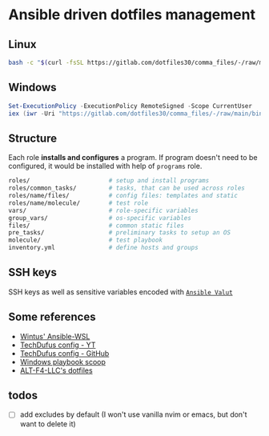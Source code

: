 # Ansible driven dotfiles management

## Linux

```bash
bash -c "$(curl -fsSL https://gitlab.com/dotfiles30/comma_files/-/raw/main/bin/dotfiles.sh)"
```

## Windows

```powershell
Set-ExecutionPolicy -ExecutionPolicy RemoteSigned -Scope CurrentUser
iex (iwr -Uri "https://gitlab.com/dotfiles30/comma_files/-/raw/main/bin/dotfiles.ps1" -UseBasicParsing).Content
```

## Structure

Each role **installs and configures** a program. If program doesn't need to be configured, it would be installed with help of `programs` role.

```bash
roles/                      # setup and install programs
roles/common_tasks/         # tasks, that can be used across roles
roles/name/files/           # config files: templates and static
roles/name/molecule/        # test role
vars/                       # role-specific variables
group_vars/                 # os-specific variables
files/                      # common static files
pre_tasks/                  # preliminary tasks to setup an OS
molecule/                   # test playbook
inventory.yml               # define hosts and groups
```

## SSH keys

SSH keys as well as sensitive variables encoded with [`Ansible Valut`](https://docs.ansible.com/ansible/latest/vault_guide/index.html)

## Some references

- [Wintus' Ansible-WSL](https://github.com/Wintus/Ansible-WSL)
- [TechDufus config - YT](https://www.youtube.com/watch?v=gIDywsGBqf4&t=49s)
- [TechDufus config - GitHub](https://github.com/TechDufus/dotfiles)
- [Windows playbook scoop](https://github.com/stkrzysiak/windows-playbook-scoop)
- [ALT-F4-LLC's dotfiles](https://github.com/ALT-F4-LLC/dotfiles)

## todos
- [ ] add excludes by default (I won't use vanilla nvim or emacs, but don't want to delete it)
